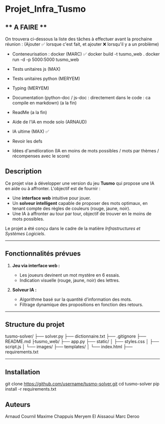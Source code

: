 # Projet_Infra_Tusmo

## ** A FAIRE **
On trouvera ci-dessous la liste des tâches à effectuer avant la prochaine réunion : (Ajouter ✅ lorsque c'est fait, et ajouter ❌ lorsqu'il y a un problème)

- Conteneurisation : docker (MARC) ✅
  docker build -t tusmo_web .
  docker run -d -p 5000:5000 tusmo_web
  
- Tests unitaires js (MAX)
- Tests unitaires python (MERYEM)
- Typing (MERYEM)
- Documentation (python-doc / js-doc : directement dans le code : ca compile en markdown) (a la fin)
- ReadMe (a la fin)
- Aide de l'IA en mode solo (ARNAUD)
- IA ultime (MAX) ✅
  
- Revoir les defs 
- Idées d'amélioration (IA en moins de mots possibles / mots par thèmes / récompenses avec le score)

## **Description**
Ce projet vise à développer une version du jeu **Tusmo** qui propose une IA en aide ou à affronter. L'objectif est de fournir :
- Une **interface web** intuitive pour jouer.
- Un **solveur intelligent** capable de proposer des mots optimaux, en tenant compte des règles de couleurs (rouge, jaune, noir).
- Une IA à affronter au tour par tour, objectif de trouver en le moins de mots possibles.

Le projet a été conçu dans le cadre de la matière *Infrastructures et Systèmes Logiciels*.

---

## **Fonctionnalités prévues**
1. **Jeu via interface web :**
   - Les joueurs devinent un mot mystère en 6 essais.
   - Indication visuelle (rouge, jaune, noir) des lettres.

2. **Solveur IA :**
   - Algorithme basé sur la quantité d’information des mots.
   - Filtrage dynamique des propositions en fonction des retours.

---

## **Structure du projet**
tusmo-solver/
├── solver.py 
├── dictionnaire.txt
├── .gitignore
├── README.md
├tusmo_web/
├── app.py
├── static/
│   ├── styles.css
│   ├── script.js
│   └── images/
├── templates/
│   └── index.html
├── requirements.txt



---

## **Installation**

git clone https://github.com/username/tusmo-solver.git
cd tusmo-solver
pip install -r requirements.txt


## **Auteurs**
Arnaud Cournil
Maxime Chappuis
Meryem El Aissaoui
Marc Deroo

